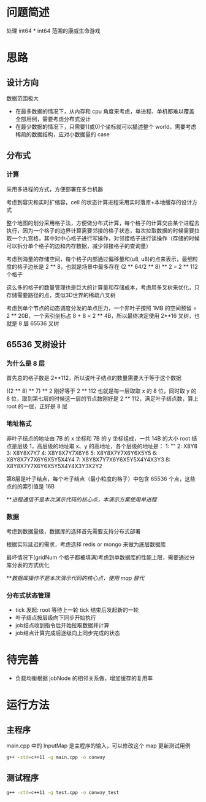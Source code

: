 # 问题简述
处理 int64 * int64 范围的康威生命游戏

# 思路

## 设计方向
数据范围极大
* 在最多数据的情况下，从内存和 cpu 角度来考虑，单进程、单机都难以覆盖全部用例，需要考虑分布式设计
* 在最少数据的情况下，只需要1(或0)个坐标就可以描述整个 world，需要考虑稀疏的数据结构，应对小数据量的 case

## 分布式
### 计算
采用多进程的方式，方便部署在多台机器

考虑到容灾和实时扩缩容，cell 的状态计算进程采用实时落库+本地缓存的设计方式

整个地图的划分采用格子法，方便做分布式计算，每个格子的计算交由某个进程去执行，因为一个格子的边界计算需要邻接的格子状态，每次拉取数据的时候需要拉取一个九宫格，其中对中心格子进行写操作，对邻接格子进行读操作（存储的时候可以拆分单个格子的边和内存数据，减少邻接格子的查询量）

考虑到海量的存储空间，每个格子内部通过偏移量和(u8, u8)的点来表示，最细粒度的格子边长是 2 ** 8，也就是场景中最多存在 (2 ** 64/2 ** 8) ** 2 = 2 ** 112 个格子

这么多的格子的数量管理也是巨大的计算量和存储成本，考虑用多叉树来优化，只存储需要路径的点，类似3D世界的稀疏八叉树

考虑到单个节点的动态调度分发的单点压力，一个非叶子按照 1MB 的空间预留 = 2 ** 20B，一个索引坐标占 8 + 8 = 2 ** 4B，所以最终决定使用 2**16 叉树，也就是 8 层 65536 叉树

## 65536 叉树设计
### 为什么是 8 层
首先总的格子数是 2**112，所以说叶子结点的数量需要大于等于这个数据

((2 ** 8) ** 7) ** 2 刚好等于 2 ** 112
也就是每一层取取 x 的 8 位，同时取 y 的 8 位，取到第七层的时候这一层的节点数刚好是 2 ** 112，满足叶子结点数，算上 root 的一层，正好是 8 层

### 地址格式
非叶子结点的地址由 7B 的 x 坐标和 7B 的 y 坐标组成，一共 14B 的大小
root 结点是层级 1，高层级的地址取 x、y 的高地址，各个层级的地址是：
1: ""
2: X8Y8
3: X8Y8X7Y7
4: X8Y8X7Y7X6Y6
5: X8Y8X7Y7X6Y6X5Y5
6: X8Y8X7Y7X6Y6X5Y5X4Y4
7: X8Y8X7Y7X6Y6X5Y5X4Y4X3Y3
8: X8Y8X7Y7X6Y6X5Y5X4Y4X3Y3X2Y2

第8层是叶子结点，每个叶子结点（最小粒度的格子）中包含 65536 个点，这些点的的索引值是 16B

***进程通信不是本次演示代码的核心点，本演示方案使用单进程*

### 数据
考虑到数据量级，数据库的选择首先需要支持分布式部署

根据实际延迟的需求，考虑选择 redis or mongo 来做为底层数据库

最坏情况下(gridNum 个格子都被填满)考虑到单数据库的性能上限，需要通过分库分表的方式优化

***数据库操作不是本次演示代码的核心点，使用 map 替代*

### 分布式状态管理
* tick 发起: root 等待上一轮 tick 结束后发起新的一轮
* 叶子结点按层级向下同步开始执行
* job结点收到指令后开始拉取数据并计算
* job结点计算完成后逐级向上同步完成的状态

# 待完善
* 负载均衡根据 jobNode 的相邻关系做，增加缓存的复用率

# 运行方法

## 主程序
main.cpp 中的 InputMap 是主程序的输入，可以修改这个 map 更新测试用例

```bash
g++ -std=c++11 -g main.cpp -o conway 
```

## 测试程序
```bash
g++ -std=c++11 -g test.cpp -o conway_test 
```

